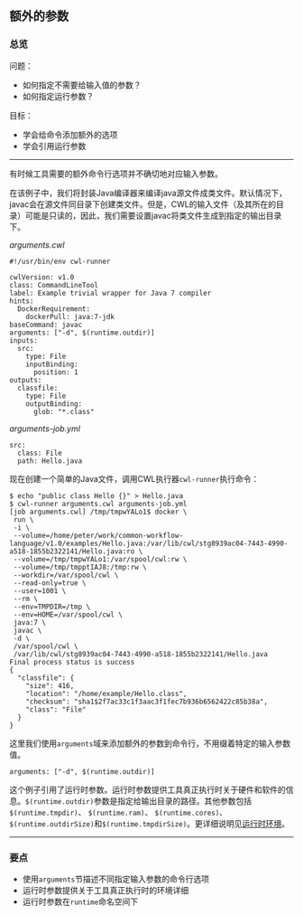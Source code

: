 ## 额外的参数

### 总览

问题：

* 如何指定不需要给输入值的参数？
* 如何指定运行参数？

目标：

* 学会给命令添加额外的选项
* 学会引用运行参数

-----

有时候工具需要的额外命令行选项并不确切地对应输入参数。

在该例子中，我们将封装Java编译器来编译java源文件成类文件。默认情况下，javac会在源文件同目录下创建类文件。但是，CWL的输入文件（及其所在的目录）可能是只读的，因此，我们需要设置javac将类文件生成到指定的输出目录下。

*arguments.cwl*

~~~
#!/usr/bin/env cwl-runner

cwlVersion: v1.0
class: CommandLineTool
label: Example trivial wrapper for Java 7 compiler
hints:
  DockerRequirement:
    dockerPull: java:7-jdk
baseCommand: javac
arguments: ["-d", $(runtime.outdir)]
inputs:
  src:
    type: File
    inputBinding:
      position: 1
outputs:
  classfile:
    type: File
    outputBinding:
      glob: "*.class"

~~~

*arguments-job.yml*

~~~
src:
  class: File
  path: Hello.java

~~~

现在创建一个简单的Java文件，调用CWL执行器`cwl-runner`执行命令：

~~~
$ echo "public class Hello {}" > Hello.java
$ cwl-runner arguments.cwl arguments-job.yml
[job arguments.cwl] /tmp/tmpwYALo1$ docker \
 run \
 -i \
 --volume=/home/peter/work/common-workflow-language/v1.0/examples/Hello.java:/var/lib/cwl/stg8939ac04-7443-4990-a518-1855b2322141/Hello.java:ro \
 --volume=/tmp/tmpwYALo1:/var/spool/cwl:rw \
 --volume=/tmp/tmpptIAJ8:/tmp:rw \
 --workdir=/var/spool/cwl \
 --read-only=true \
 --user=1001 \
 --rm \
 --env=TMPDIR=/tmp \
 --env=HOME=/var/spool/cwl \
 java:7 \
 javac \
 -d \
 /var/spool/cwl \
 /var/lib/cwl/stg8939ac04-7443-4990-a518-1855b2322141/Hello.java
Final process status is success
{
  "classfile": {
    "size": 416,
    "location": "/home/example/Hello.class",
    "checksum": "sha1$2f7ac33c1f3aac3f1fec7b936b6562422c85b38a",
    "class": "File"
  }
}

~~~

这里我们使用`arguments`域来添加额外的参数到命令行，不用缀着特定的输入参数值。

~~~
arguments: ["-d", $(runtime.outdir)]
~~~

这个例子引用了运行时参数。运行时参数提供工具真正执行时关于硬件和软件的信息。`$(runtime.outdir)`参数是指定给输出目录的路径。其他参数包括
`$(runtime.tmpdir)`、 `$(runtime.ram)`、 `$(runtime.cores)`、 `$(runtime.outdirSize)`和`$(runtime.tmpdirSize)`。更详细说明见[运行时环境][runtime]。

-----

### 要点

* 使用`arguments`节描述不同指定输入参数的命令行选项
* 运行时参数提供关于工具真正执行时的环境详细
* 运行时参数在`runtime`命名空间下

[runtime]: http://www.commonwl.org/v1.0/CommandLineTool.html#Runtime_environment

